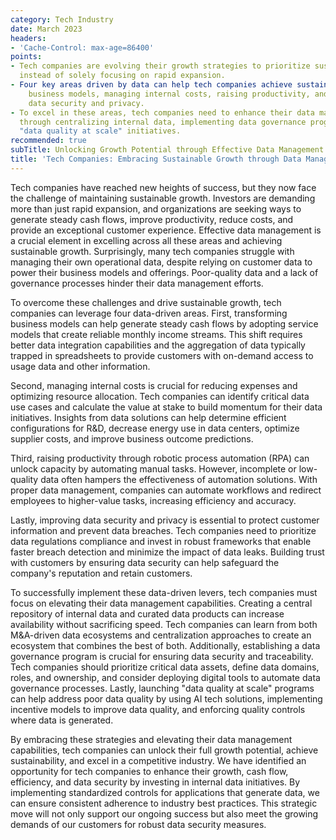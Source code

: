 ```yaml
---
category: Tech Industry
date: March 2023
headers:
- 'Cache-Control: max-age=86400'
points:
- Tech companies are evolving their growth strategies to prioritize sustainability
  instead of solely focusing on rapid expansion.
- Four key areas driven by data can help tech companies achieve sustainable growth: transforming
    business models, managing internal costs, raising productivity, and improving
    data security and privacy.
- To excel in these areas, tech companies need to enhance their data management capabilities
  through centralizing internal data, implementing data governance programs, and launching
  "data quality at scale" initiatives.
recommended: true
subTitle: Unlocking Growth Potential through Effective Data Management
title: 'Tech Companies: Embracing Sustainable Growth through Data Management'
---
```


Tech companies have reached new heights of success, but they now face the challenge of maintaining sustainable growth. Investors are demanding more than just rapid expansion, and organizations are seeking ways to generate steady cash flows, improve productivity, reduce costs, and provide an exceptional customer experience. Effective data management is a crucial element in excelling across all these areas and achieving sustainable growth. Surprisingly, many tech companies struggle with managing their own operational data, despite relying on customer data to power their business models and offerings. Poor-quality data and a lack of governance processes hinder their data management efforts.

To overcome these challenges and drive sustainable growth, tech companies can leverage four data-driven areas. First, transforming business models can help generate steady cash flows by adopting service models that create reliable monthly income streams. This shift requires better data integration capabilities and the aggregation of data typically trapped in spreadsheets to provide customers with on-demand access to usage data and other information.

Second, managing internal costs is crucial for reducing expenses and optimizing resource allocation. Tech companies can identify critical data use cases and calculate the value at stake to build momentum for their data initiatives. Insights from data solutions can help determine efficient configurations for R&D, decrease energy use in data centers, optimize supplier costs, and improve business outcome predictions.

Third, raising productivity through robotic process automation (RPA) can unlock capacity by automating manual tasks. However, incomplete or low-quality data often hampers the effectiveness of automation solutions. With proper data management, companies can automate workflows and redirect employees to higher-value tasks, increasing efficiency and accuracy.

Lastly, improving data security and privacy is essential to protect customer information and prevent data breaches. Tech companies need to prioritize data regulations compliance and invest in robust frameworks that enable faster breach detection and minimize the impact of data leaks. Building trust with customers by ensuring data security can help safeguard the company's reputation and retain customers.

To successfully implement these data-driven levers, tech companies must focus on elevating their data management capabilities. Creating a central repository of internal data and curated data products can increase availability without sacrificing speed. Tech companies can learn from both M&A-driven data ecosystems and centralization approaches to create an ecosystem that combines the best of both. Additionally, establishing a data governance program is crucial for ensuring data security and traceability. Tech companies should prioritize critical data assets, define data domains, roles, and ownership, and consider deploying digital tools to automate data governance processes. Lastly, launching "data quality at scale" programs can help address poor data quality by using AI tech solutions, implementing incentive models to improve data quality, and enforcing quality controls where data is generated.

By embracing these strategies and elevating their data management capabilities, tech companies can unlock their full growth potential, achieve sustainability, and excel in a competitive industry. We have identified an opportunity for tech companies to enhance their growth, cash flow, efficiency, and data security by investing in internal data initiatives. By implementing standardized controls for applications that generate data, we can ensure consistent adherence to industry best practices. This strategic move will not only support our ongoing success but also meet the growing demands of our customers for robust data security measures.